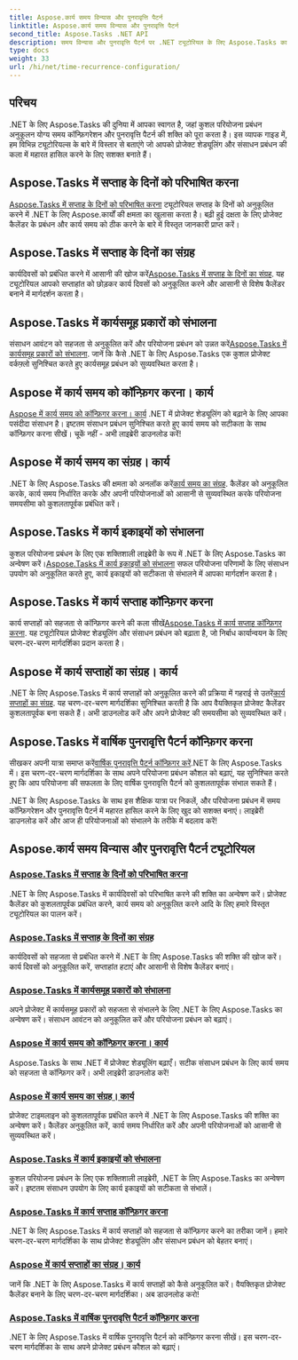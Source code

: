 ```yaml
---
title: Aspose.कार्य समय विन्यास और पुनरावृत्ति पैटर्न
linktitle: Aspose.कार्य समय विन्यास और पुनरावृत्ति पैटर्न
second_title: Aspose.Tasks .NET API
description: समय विन्यास और पुनरावृत्ति पैटर्न पर .NET ट्यूटोरियल के लिए Aspose.Tasks का अन्वेषण करें। आसानी से कैलेंडर प्रबंधित करें, कार्य समय अनुकूलित करें और प्रोजेक्ट शेड्यूलिंग अनुकूलित करें।
type: docs
weight: 33
url: /hi/net/time-recurrence-configuration/
---
```

## परिचय

.NET के लिए Aspose.Tasks की दुनिया में आपका स्वागत है, जहां कुशल परियोजना प्रबंधन अनुकूलन योग्य समय कॉन्फ़िगरेशन और पुनरावृत्ति पैटर्न की शक्ति को पूरा करता है। इस व्यापक गाइड में, हम विभिन्न ट्यूटोरियल्स के बारे में विस्तार से बताएंगे जो आपको प्रोजेक्ट शेड्यूलिंग और संसाधन प्रबंधन की कला में महारत हासिल करने के लिए सशक्त बनाते हैं।

## Aspose.Tasks में सप्ताह के दिनों को परिभाषित करना
[Aspose.Tasks में सप्ताह के दिनों को परिभाषित करना](./defining-weekdays/) ट्यूटोरियल सप्ताह के दिनों को अनुकूलित करने में .NET के लिए Aspose.कार्यों की क्षमता का खुलासा करता है। बढ़ी हुई दक्षता के लिए प्रोजेक्ट कैलेंडर के प्रबंधन और कार्य समय को ठीक करने के बारे में विस्तृत जानकारी प्राप्त करें।

## Aspose.Tasks में सप्ताह के दिनों का संग्रह
कार्यदिवसों को प्रबंधित करने में आसानी की खोज करें[Aspose.Tasks में सप्ताह के दिनों का संग्रह](./weekday-collection/). यह ट्यूटोरियल आपको सप्ताहांत को छोड़कर कार्य दिवसों को अनुकूलित करने और आसानी से विशेष कैलेंडर बनाने में मार्गदर्शन करता है।

## Aspose.Tasks में कार्यसमूह प्रकारों को संभालना
 संसाधन आवंटन को सहजता से अनुकूलित करें और परियोजना प्रबंधन को उन्नत करें[Aspose.Tasks में कार्यसमूह प्रकारों को संभालना](./workgroup-types/). जानें कि कैसे .NET के लिए Aspose.Tasks एक कुशल प्रोजेक्ट वर्कफ़्लो सुनिश्चित करते हुए कार्यसमूह प्रबंधन को सुव्यवस्थित करता है।

## Aspose में कार्य समय को कॉन्फ़िगर करना। कार्य
[Aspose में कार्य समय को कॉन्फ़िगर करना। कार्य](./working-times/) .NET में प्रोजेक्ट शेड्यूलिंग को बढ़ाने के लिए आपका पसंदीदा संसाधन है। इष्टतम संसाधन प्रबंधन सुनिश्चित करते हुए कार्य समय को सटीकता के साथ कॉन्फ़िगर करना सीखें। चूकें नहीं - अभी लाइब्रेरी डाउनलोड करें!

## Aspose में कार्य समय का संग्रह। कार्य
 .NET के लिए Aspose.Tasks की क्षमता को अनलॉक करें[कार्य समय का संग्रह](./working-time-collection/). कैलेंडर को अनुकूलित करके, कार्य समय निर्धारित करके और अपनी परियोजनाओं को आसानी से सुव्यवस्थित करके परियोजना समयसीमा को कुशलतापूर्वक प्रबंधित करें।

## Aspose.Tasks में कार्य इकाइयों को संभालना
कुशल परियोजना प्रबंधन के लिए एक शक्तिशाली लाइब्रेरी के रूप में .NET के लिए Aspose.Tasks का अन्वेषण करें।[Aspose.Tasks में कार्य इकाइयों को संभालना](./work-units/) सफल परियोजना परिणामों के लिए संसाधन उपयोग को अनुकूलित करते हुए, कार्य इकाइयों को सटीकता से संभालने में आपका मार्गदर्शन करता है।

## Aspose.Tasks में कार्य सप्ताह कॉन्फ़िगर करना
 कार्य सप्ताहों को सहजता से कॉन्फ़िगर करने की कला सीखें[Aspose.Tasks में कार्य सप्ताह कॉन्फ़िगर करना](./configuring-workweeks/). यह ट्यूटोरियल प्रोजेक्ट शेड्यूलिंग और संसाधन प्रबंधन को बढ़ाता है, जो निर्बाध कार्यान्वयन के लिए चरण-दर-चरण मार्गदर्शिका प्रदान करता है।

## Aspose में कार्य सप्ताहों का संग्रह। कार्य
 .NET के लिए Aspose.Tasks में कार्य सप्ताहों को अनुकूलित करने की प्रक्रिया में गहराई से उतरें[कार्य सप्ताहों का संग्रह](./workweek-collection/). यह चरण-दर-चरण मार्गदर्शिका सुनिश्चित करती है कि आप वैयक्तिकृत प्रोजेक्ट कैलेंडर कुशलतापूर्वक बना सकते हैं। अभी डाउनलोड करें और अपने प्रोजेक्ट की समयसीमा को सुव्यवस्थित करें।

## Aspose.Tasks में वार्षिक पुनरावृत्ति पैटर्न कॉन्फ़िगर करना
 सीखकर अपनी यात्रा समाप्त करें[वार्षिक पुनरावृत्ति पैटर्न कॉन्फ़िगर करें](./yearly-recurrence-patterns/).NET के लिए Aspose.Tasks में। इस चरण-दर-चरण मार्गदर्शिका के साथ अपने परियोजना प्रबंधन कौशल को बढ़ाएं, यह सुनिश्चित करते हुए कि आप परियोजना की सफलता के लिए वार्षिक पुनरावृत्ति पैटर्न को कुशलतापूर्वक संभाल सकते हैं।

.NET के लिए Aspose.Tasks के साथ इस शैक्षिक यात्रा पर निकलें, और परियोजना प्रबंधन में समय कॉन्फ़िगरेशन और पुनरावृत्ति पैटर्न में महारत हासिल करने के लिए खुद को सशक्त बनाएं। लाइब्रेरी डाउनलोड करें और आज ही परियोजनाओं को संभालने के तरीके में बदलाव करें!
## Aspose.कार्य समय विन्यास और पुनरावृत्ति पैटर्न ट्यूटोरियल
### [Aspose.Tasks में सप्ताह के दिनों को परिभाषित करना](./defining-weekdays/)
.NET के लिए Aspose.Tasks में कार्यदिवसों को परिभाषित करने की शक्ति का अन्वेषण करें। प्रोजेक्ट कैलेंडर को कुशलतापूर्वक प्रबंधित करने, कार्य समय को अनुकूलित करने आदि के लिए हमारे विस्तृत ट्यूटोरियल का पालन करें।
### [Aspose.Tasks में सप्ताह के दिनों का संग्रह](./weekday-collection/)
कार्यदिवसों को सहजता से प्रबंधित करने में .NET के लिए Aspose.Tasks की शक्ति की खोज करें। कार्य दिवसों को अनुकूलित करें, सप्ताहांत हटाएं और आसानी से विशेष कैलेंडर बनाएं।
### [Aspose.Tasks में कार्यसमूह प्रकारों को संभालना](./workgroup-types/)
अपने प्रोजेक्ट में कार्यसमूह प्रकारों को सहजता से संभालने के लिए .NET के लिए Aspose.Tasks का अन्वेषण करें। संसाधन आवंटन को अनुकूलित करें और परियोजना प्रबंधन को बढ़ाएं।
### [Aspose में कार्य समय को कॉन्फ़िगर करना। कार्य](./working-times/)
Aspose.Tasks के साथ .NET में प्रोजेक्ट शेड्यूलिंग बढ़ाएँ। सटीक संसाधन प्रबंधन के लिए कार्य समय को सहजता से कॉन्फ़िगर करें। अभी लाइब्रेरी डाउनलोड करें!
### [Aspose में कार्य समय का संग्रह। कार्य](./working-time-collection/)
प्रोजेक्ट टाइमलाइन को कुशलतापूर्वक प्रबंधित करने में .NET के लिए Aspose.Tasks की शक्ति का अन्वेषण करें। कैलेंडर अनुकूलित करें, कार्य समय निर्धारित करें और अपनी परियोजनाओं को आसानी से सुव्यवस्थित करें।
### [Aspose.Tasks में कार्य इकाइयों को संभालना](./work-units/)
कुशल परियोजना प्रबंधन के लिए एक शक्तिशाली लाइब्रेरी, .NET के लिए Aspose.Tasks का अन्वेषण करें। इष्टतम संसाधन उपयोग के लिए कार्य इकाइयों को सटीकता से संभालें।
### [Aspose.Tasks में कार्य सप्ताह कॉन्फ़िगर करना](./configuring-workweeks/)
.NET के लिए Aspose.Tasks में कार्य सप्ताहों को सहजता से कॉन्फ़िगर करने का तरीका जानें। हमारे चरण-दर-चरण मार्गदर्शिका के साथ प्रोजेक्ट शेड्यूलिंग और संसाधन प्रबंधन को बेहतर बनाएं।
### [Aspose में कार्य सप्ताहों का संग्रह। कार्य](./workweek-collection/)
जानें कि .NET के लिए Aspose.Tasks में कार्य सप्ताहों को कैसे अनुकूलित करें। वैयक्तिकृत प्रोजेक्ट कैलेंडर बनाने के लिए चरण-दर-चरण मार्गदर्शिका। अब डाउनलोड करो!
### [Aspose.Tasks में वार्षिक पुनरावृत्ति पैटर्न कॉन्फ़िगर करना](./yearly-recurrence-patterns/)
.NET के लिए Aspose.Tasks में वार्षिक पुनरावृत्ति पैटर्न को कॉन्फ़िगर करना सीखें। इस चरण-दर-चरण मार्गदर्शिका के साथ अपने प्रोजेक्ट प्रबंधन कौशल को बढ़ाएं।